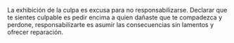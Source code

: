 La exhibición de la culpa es excusa para no responsabilizarse. Declarar que te sientes culpable es pedir encima a quien dañaste que te compadezca y perdone, responsabilizarte es asumir las consecuencias sin lamentos y ofrecer reparación.